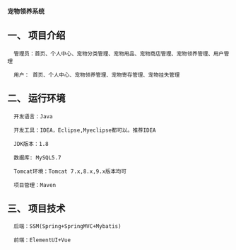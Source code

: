 
**宠物领养系统**
## 一、 项目介绍
      管理员：首页、个人中心、宠物分类管理、宠物用品、宠物商店管理、宠物领养管理、用户管理

      用户： 首页、个人中心、宠物领养管理、宠物寄存管理、宠物挂失管理

## 二、 运行环境
      开发语言：Java

      开发工具：IDEA，Eclipse,Myeclipse都可以。推荐IDEA

      JDK版本：1.8

      数据库: MySQL5.7

      Tomcat环境：Tomcat 7.x,8.x,9.x版本均可

      项目管理：Maven

## 三、 项目技术
      后端：SSM(Spring+SpringMVC+Mybatis)

      前端：ElementUI+Vue

